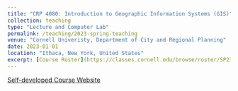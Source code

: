 ```yaml
---
title: "CRP 4080: Introduction to Geographic Information Systems (GIS)"
collection: teaching
type: "Lecture and Computer Lab"
permalink: /teaching/2023-spring-teaching
venue: "Cornell Univeristy, Department of City and Regional Planning"
date: 2023-01-01
location: "Ithaca, New York, United States"
excerpt: [Course Roster](https://classes.cornell.edu/browse/roster/SP23/class/CRP/4080)
---
```


[Self-developed Course Website](https://skywalkersun15.github.io/cornell_aap_crp_4080_intro_gis/index.html)
